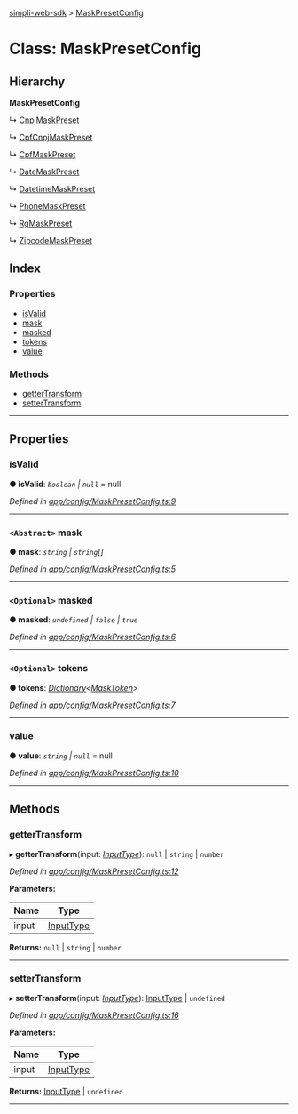 [simpli-web-sdk](../README.md) > [MaskPresetConfig](../classes/maskpresetconfig.md)

# Class: MaskPresetConfig

## Hierarchy

**MaskPresetConfig**

↳  [CnpjMaskPreset](cnpjmaskpreset.md)

↳  [CpfCnpjMaskPreset](cpfcnpjmaskpreset.md)

↳  [CpfMaskPreset](cpfmaskpreset.md)

↳  [DateMaskPreset](datemaskpreset.md)

↳  [DatetimeMaskPreset](datetimemaskpreset.md)

↳  [PhoneMaskPreset](phonemaskpreset.md)

↳  [RgMaskPreset](rgmaskpreset.md)

↳  [ZipcodeMaskPreset](zipcodemaskpreset.md)

## Index

### Properties

* [isValid](maskpresetconfig.md#isvalid)
* [mask](maskpresetconfig.md#mask)
* [masked](maskpresetconfig.md#masked)
* [tokens](maskpresetconfig.md#tokens)
* [value](maskpresetconfig.md#value)

### Methods

* [getterTransform](maskpresetconfig.md#gettertransform)
* [setterTransform](maskpresetconfig.md#settertransform)

---

## Properties

<a id="isvalid"></a>

###  isValid

**● isValid**: *`boolean` \| `null`* =  null

*Defined in [app/config/MaskPresetConfig.ts:9](https://github.com/simplitech/simpli-web-sdk/blob/2a29ffa/src/app/config/MaskPresetConfig.ts#L9)*

___
<a id="mask"></a>

### `<Abstract>` mask

**● mask**: *`string` \| `string`[]*

*Defined in [app/config/MaskPresetConfig.ts:5](https://github.com/simplitech/simpli-web-sdk/blob/2a29ffa/src/app/config/MaskPresetConfig.ts#L5)*

___
<a id="masked"></a>

### `<Optional>` masked

**● masked**: *`undefined` \| `false` \| `true`*

*Defined in [app/config/MaskPresetConfig.ts:6](https://github.com/simplitech/simpli-web-sdk/blob/2a29ffa/src/app/config/MaskPresetConfig.ts#L6)*

___
<a id="tokens"></a>

### `<Optional>` tokens

**● tokens**: *[Dictionary](../interfaces/dictionary.md)<[MaskToken](../interfaces/masktoken.md)>*

*Defined in [app/config/MaskPresetConfig.ts:7](https://github.com/simplitech/simpli-web-sdk/blob/2a29ffa/src/app/config/MaskPresetConfig.ts#L7)*

___
<a id="value"></a>

###  value

**● value**: *`string` \| `null`* =  null

*Defined in [app/config/MaskPresetConfig.ts:10](https://github.com/simplitech/simpli-web-sdk/blob/2a29ffa/src/app/config/MaskPresetConfig.ts#L10)*

___

## Methods

<a id="gettertransform"></a>

###  getterTransform

▸ **getterTransform**(input: *[InputType](../#inputtype)*): `null` \| `string` \| `number`

*Defined in [app/config/MaskPresetConfig.ts:12](https://github.com/simplitech/simpli-web-sdk/blob/2a29ffa/src/app/config/MaskPresetConfig.ts#L12)*

**Parameters:**

| Name | Type |
| ------ | ------ |
| input | [InputType](../#inputtype) |

**Returns:** `null` \| `string` \| `number`

___
<a id="settertransform"></a>

###  setterTransform

▸ **setterTransform**(input: *[InputType](../#inputtype)*): [InputType](../#inputtype) \| `undefined`

*Defined in [app/config/MaskPresetConfig.ts:16](https://github.com/simplitech/simpli-web-sdk/blob/2a29ffa/src/app/config/MaskPresetConfig.ts#L16)*

**Parameters:**

| Name | Type |
| ------ | ------ |
| input | [InputType](../#inputtype) |

**Returns:** [InputType](../#inputtype) \| `undefined`

___

